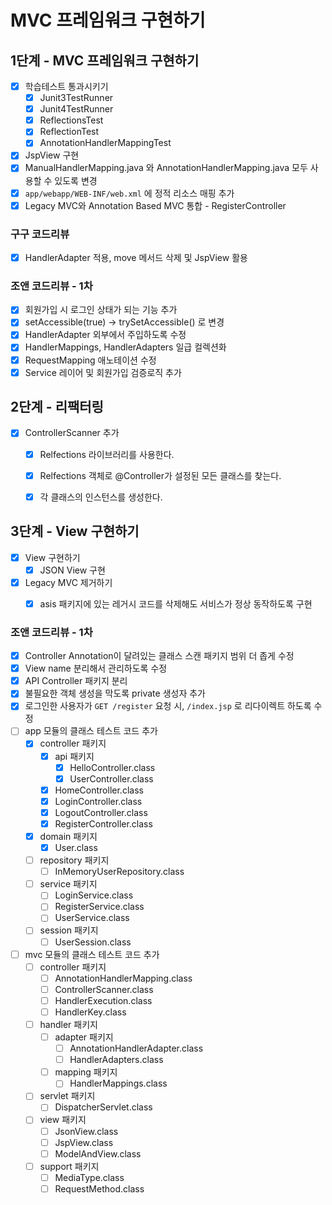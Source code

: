 # MVC 프레임워크 구현하기

## 1단계 - MVC 프레임워크 구현하기
- [x] 학습테스트 통과시키기
  - [x] Junit3TestRunner
  - [x] Junit4TestRunner
  - [x] ReflectionsTest
  - [x] ReflectionTest
  - [x] AnnotationHandlerMappingTest

- [x] JspView 구현
- [x] ManualHandlerMapping.java 와 AnnotationHandlerMapping.java 모두 사용할 수 있도록 변경
- [x] `app/webapp/WEB-INF/web.xml` 에 정적 리소스 매핑 추가
- [x] Legacy MVC와 Annotation Based MVC 통합 - RegisterController

### 구구 코드리뷰
- [x] HandlerAdapter 적용, move 메서드 삭제 및 JspView 활용

### 조앤 코드리뷰 - 1차
- [x] 회원가입 시 로그인 상태가 되는 기능 추가
- [x] setAccessible(true) -> trySetAccessible() 로 변경
- [x] HandlerAdapter 외부에서 주입하도록 수정
- [x] HandlerMappings, HandlerAdapters 일급 컬렉션화
- [x] RequestMapping 애노테이션 수정
- [x] Service 레이어 및 회원가입 검증로직 추가

##  2단계 - 리팩터링
- [x] ControllerScanner 추가
  - [x] Relfections 라이브러리를 사용한다.
  - [x] Relfections 객체로 @Controller가 설정된 모든 클래스를 찾는다.
  - [x] 각 클래스의 인스턴스를 생성한다.


## 3단계 - View 구현하기
- [x] View 구현하기
  - [x] JSON View 구현

- [x] Legacy MVC 제거하기
  - [x] asis 패키지에 있는 레거시 코드를 삭제해도 서비스가 정상 동작하도록 구현


### 조앤 코드리뷰 - 1차
- [x] Controller Annotation이 달려있는 클래스 스캔 패키지 범위 더 좁게 수정
- [x] View name 분리해서 관리하도록 수정
- [x] API Controller 패키지 분리 
- [x] 불필요한 객체 생성을 막도록 private 생성자 추가
- [x] 로그인한 사용자가 `GET /register` 요청 시, `/index.jsp` 로 리다이렉트 하도록 수정
- [ ] app 모듈의 클래스 테스트 코드 추가
  - [x] controller 패키지
    - [x] api 패키지
      - [x] HelloController.class
      - [x] UserController.class
    - [x] HomeController.class
    - [x] LoginController.class
    - [x] LogoutController.class
    - [x] RegisterController.class
  - [x] domain 패키지
    - [x] User.class
  - [ ] repository 패키지
    - [ ] InMemoryUserRepository.class
  - [ ] service 패키지
    - [ ] LoginService.class
    - [ ] RegisterService.class
    - [ ] UserService.class
  - [ ] session 패키지
    - [ ] UserSession.class 
- [ ] mvc 모듈의 클래스 테스트 코드 추가
  - [ ] controller 패키지
    - [ ] AnnotationHandlerMapping.class
    - [ ] ControllerScanner.class
    - [ ] HandlerExecution.class
    - [ ] HandlerKey.class
  - [ ] handler 패키지
    - [ ] adapter 패키지
      - [ ] AnnotationHandlerAdapter.class
      - [ ] HandlerAdapters.class
    - [ ] mapping 패키지
      - [ ] HandlerMappings.class
  - [ ] servlet 패키지
    - [ ] DispatcherServlet.class
  - [ ] view 패키지
    - [ ] JsonView.class
    - [ ] JspView.class
    - [ ] ModelAndView.class
  - [ ] support 패키지
    - [ ] MediaType.class
    - [ ] RequestMethod.class
